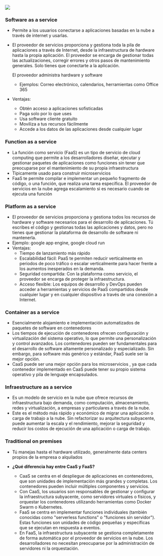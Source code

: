 ![](https://lh5.googleusercontent.com/qXHAbDCEGci6w8_q-XqlHO0l3WmjVHS45zMWa_KudMn3Kgn_3dECMRgblGsLcN8HOl72K5GvZgSkKlMwpUY0sV4f8QAgJxU_5GSTOLO1yZePz3rSmG3pOVmC_Su2HXDNNOTMaRoQtOTFX-QJnNjI6cg52Q=s2048)

### Software as a service 
- Permite a los usuarios conectarse a aplicaciones basadas en la nube a través de internet y usarlas. 
- El proveedor de servicios proporciona y gestiona toda la pila de aplicaciones a través de Internet, desde la infraestructura de hardware hasta la propia aplicación. El proveedor se encarga de gestionar todas las actualizaciones, corregir errores y otros pasos de mantenimiento generales. Solo tienes que conectarte a la aplicación.

   El proveedor administra hardware y software
	- Ejemplos: Correo electrónico, calendarios, herramientas como Office 365
- Ventajas: 
	- Obtén acceso a aplicaciones sofisticadas
	- Paga solo por lo que uses
	- Usa software cliente gratuito
	- Moviliza a tus recursos fácilmente
	- Accede a los datos de las aplicaciones desde cualquier lugar

### Function as a service

- La función como servicio (FaaS) es un tipo de servicio de cloud computing que permite a los desarrolladores diseñar, ejecutar y gestionar paquetes de aplicaciones como funciones sin tener que preocuparse por el mantenimiento de su propia infraestructura
- Típicamente usado para construir microservicios
- FaaS te permite compilar e implementar un pequeño fragmento de código, o una función, que realiza una tarea específica. El proveedor de servicios en la nube agrega escalamiento si es necesario cuando se ejecuta una función

### Platform as a service

- El proveedor de servicios proporciona y gestiona todos los recursos de hardware y software necesarios para el desarrollo de aplicaciones. Tú escribes el código y gestionas todas las aplicaciones y datos, pero no tienes que gestionar la plataforma de desarrollo de software ni mantenerla.
- Ejemplo: google app engine, google cloud run 
- Ventajas: 
	- Tiempo de lanzamiento más rápido
	- Escalabilidad fácil: PaaS te permiten reducir verticalmente en periodos de poco tráfico o escalar verticalmente para hacer frente a los aumentos inesperados en la demanda.
	- Seguridad compartida: Con la plataforma como servicio, el proveedor se encarga de proteger la infraestructura.
	- Acceso flexible: Los equipos de desarrollo y DevOps pueden acceder a herramientas y servicios de PaaS compartidos desde cualquier lugar y en cualquier dispositivo a través de una conexión a Internet.

### Container as a service 

- Esencialmente alojamiento e implementación automatizados de paquetes de software en contenedores
- Los tiempos de ejecución de contenedores ofrecen configuración y virtualización del sistema operativo, lo que permite una personalización y control avanzados. Los contenedores pueden ser fundamentales para el desarrollo de software altamente personalizado y especializado. Sin embargo, para software más genérico y estándar, PaaS suele ser la mejor opción.
- CaaS puede ser una mejor opción para los microservicios , ya que cada contenedor implementado en CaaS puede tener su propio sistema operativo y pila de lenguaje encapsulados.

### Infraestructure as a service

- Es un modelo de servicio en la nube que ofrece recursos de infraestructura bajo demanda, como computación, almacenamiento, redes y virtualización, a empresas y particulares a través de la nube.
- Este es el método más rápido y económico de migrar una aplicación o carga de trabajo a la nube. Sin refactorizar su arquitectura subyacente, puede aumentar la escala y el rendimiento, mejorar la seguridad y reducir los costos de ejecución de una aplicación o carga de trabajo.

### Traditional on premises

- Tú manejas hasta el hardware utilizado, generalmente data centers propios de la empresa o alquilados

- **¿Qué diferencia hay entre CaaS y FaaS?**
	- CaaS se centra en el despliegue de aplicaciones en contenedores, que son unidades de implementación más grandes y completas. Los contenedores pueden incluir múltiples componentes y servicios.
	- Con CaaS, los usuarios son responsables de gestionar y configurar la infraestructura subyacente, como servidores virtuales o físicos, y orquestar los contenedores utilizando herramientas como Docker Swarm o Kubernetes.
	- FaaS se centra en implementar funciones individuales (también conocidas como "serverless functions" o "funciones sin servidor"). Estas funciones son unidades de código pequeñas y específicas que se ejecutan en respuesta a eventos.
	- En FaaS, la infraestructura subyacente se gestiona completamente de forma automática por el proveedor de servicios en la nube. Los desarrolladores no necesitan preocuparse por la administración de servidores ni la orquestación.